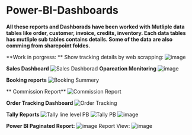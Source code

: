 # Power-BI-Dashboards
**All these reports and Dashborads have been worked with Mutliple data tables like order, customer, invoice, credits, inventory. Each data tables has mutliple sub tables contains details. Some of the data are also comming from sharepoint foldes.**

**Work in porgress: **
Show tracking details by web scrapping:
![image](https://user-images.githubusercontent.com/31718191/164944041-3f544b0d-3837-4bd5-9307-3d37f607dd5c.png)


**Sales Dashboard**
![Sales Dashborad](https://user-images.githubusercontent.com/31718191/158047877-7d85255c-0c7c-478e-9967-070456b2a09e.PNG)
**Opareation Monitoring**
![image](https://user-images.githubusercontent.com/31718191/164943849-0323c8fd-119d-453d-9506-d0e749cf6168.png)

**Booking reports**
![Booking Summery](https://user-images.githubusercontent.com/31718191/158047901-57f6fe59-e960-41a6-a2db-b5da22aa7e81.PNG)

** Commission Report**
![Commission Report](https://user-images.githubusercontent.com/31718191/158047888-27821bdb-ae72-467d-bfa7-51a880c15332.PNG)

**Order Tracking Dashboard**
![Order Tracking](https://user-images.githubusercontent.com/31718191/158047910-931f71f9-2905-4fdb-9bad-85b12bcc0ee2.PNG)

**Tally Reports**
![Tally line level PB](https://user-images.githubusercontent.com/31718191/158047921-5ca4e0c6-e69e-4825-868f-3ec88504b26a.PNG)
![Tally PB](https://user-images.githubusercontent.com/31718191/158047925-e60a2e5a-9eea-449a-8752-80aa4128ae8e.PNG)
![image](https://user-images.githubusercontent.com/31718191/164943905-e12b97eb-16d5-46af-92a0-f978e91e2e74.png)

**Power BI Paginated Report:**
![image](https://user-images.githubusercontent.com/31718191/160937863-eae4e91a-cc86-4428-a561-ce005190f5fb.png)
Report View:
![image](https://user-images.githubusercontent.com/31718191/160937965-ef6faf41-a163-4c8f-9d44-84408810f10e.png)

